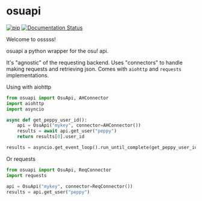 osuapi
======
[![pip](https://img.shields.io/pypi/v/osuapi.svg)](https://pypi.python.org/pypi/osuapi/)
[![Documentation Status](http://readthedocs.org/projects/osuapi/badge/?version=latest)](http://osuapi.readthedocs.io/en/latest/?badge=latest)

Welcome to osssss!

osuapi a python wrapper for the osu! api.

It's "agnostic" of the requesting backend. Uses "connectors" to handle making requests and retrieving json.
Comes with `aiohttp` and `requests` implementations.

Using with aiohttp
```py
from osuapi import OsuApi, AHConnector
import aiohttp
import asyncio

async def get_peppy_user_id():
	api = OsuApi("mykey", connector=AHConnector())
	results = await api.get_user("peppy")
	return results[0].user_id

results = asyncio.get_event_loop().run_until_complete(get_peppy_user_id())
```

Or requests
```py
from osuapi import OsuApi, ReqConnector
import requests

api = OsuApi("mykey", connector=ReqConnector())
results = api.get_user("peppy")
```
